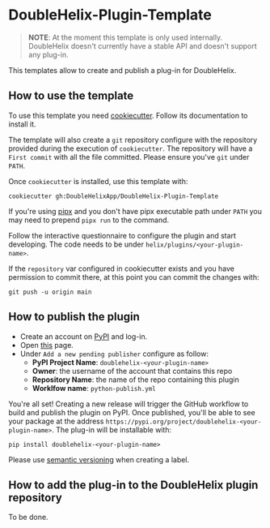 # DoubleHelix-Plugin-Template
>**NOTE**: At the moment this template is only used internally. DoubleHelix doesn't currently have a stable API and doesn't support any plug-in.

This templates allow to create and publish a plug-in for DoubleHelix.

## How to use the template
To use this template you need [cookiecutter](https://cookiecutter.readthedocs.io/en/stable/). Follow its documentation to install it.

The template will also create a `git` repository configure with the repository provided during the execution of `cookiecutter`. The repository will have a `First commit` with all the file committed. Please ensure you've `git` under `PATH`.

Once `cookiecutter` is installed, use this template with:
```
cookiecutter gh:DoubleHelixApp/DoubleHelix-Plugin-Template
```

If you're using [pipx](https://github.com/pypa/pipx) and you don't have pipx executable path under `PATH` you may need to prepend `pipx run` to the command.

Follow the interactive questionnaire to configure the plugin and start developing. The code needs to be under `helix/plugins/<your-plugin-name>`.

If the `repository` var configured in cookiecutter exists and you have permission to commit there, at this point you can commit the changes with:
```
git push -u origin main
```

## How to publish the plugin
- Create an account on [PyPI](https://pypi.org/) and log-in.
- Open [this](https://pypi.org/manage/account/publishing/) page.
- Under `Add a new pending publisher` configure as follow:
    - **PyPI Project Name**: `doublehelix-<your-plugin-name>`
    - **Owner**: the username of the account that contains this repo
    - **Repository Name**: the name of the repo containing this plugin
    - **Worklfow name**: `python-publish.yml`

You're all set! Creating a new release will trigger the GitHub workflow to build and publish the plugin on PyPI. Once published, you'll be able to see your package at the address `https://pypi.org/project/doublehelix-<your-plugin-name>`. The plug-in will be installable with:

```
pip install doublehelix-<your-plugin-name>
```

Please use [semantic versioning](https://semver.org/) when creating a label.

## How to add the plug-in to the DoubleHelix plugin repository

To be done.